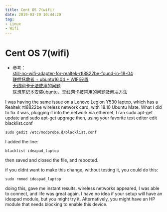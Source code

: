 ```yaml
---
title: Cent OS 7(wifi)  
date: 2019-03-20 10:44:20  
tag:
- Linux
- Wifi
---
```

# Cent OS 7(wifi)  
- 参考：    
[still-no-wifi-adapter-for-realtek-rtl8822be-found-in-18-04](https://askubuntu.com/questions/1067286/still-no-wifi-adapter-for-realtek-rtl8822be-found-in-18-04)  
[联想拯救者 + ubuntu16.04 + WIFI设置](https://www.jianshu.com/p/e513b515149f)       
[无线网卡无法使用的问题](https://www.jianshu.com/p/d7731e86379b)    
[联想笔记本安装ubuntu，无线网卡被禁用的问题及解决方法](https://blog.csdn.net/Nurke/article/details/76465968)   

<!-- more -->

I was having the same issue on a Lenovo Legion Y530 laptop, which has a Realtek rtl8822be wireless network card, with 18.10 Ubuntu Mate. What I did to fix it was, plugging it into the network via ethernet, I ran sudo apt-get update and sudo apt-get upgrage then, using your favorite text editor edit blacklist.conf
```shell
sudo gedit /etc/modprobe.d/blacklist.conf
```
I added the line:
```shell
blacklist ideapad_laptop
```
then saved and closed the file, and rebooted.

if you didnt want to make this change, without testing it, you could do this:
```shell
sudo rmmod ideapad_laptop
```
doing this, gave me instant results. wireless networks appeared, I was able to connect, and life was great again. I have no idea if your setup will have an ideapad module, but you might try it. Alternatively, you might have an HP module that needs blocking to enable this device.   
